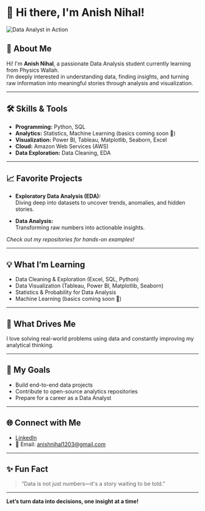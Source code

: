 # 👋 Hi there, I'm Anish Nihal!

<!-- Animated GIF or Badge (optional, can add later) -->
![Data Analyst in Action](https://img.shields.io/badge/Data%20Analyst-Insight%20Seeker-blueviolet?style=for-the-badge)

## 🚀 About Me

Hi! I'm **Anish Nihal**, a passionate Data Analysis student currently learning from Physics Wallah.  
I’m deeply interested in understanding data, finding insights, and turning raw information into meaningful stories through analysis and visualization.

---

## 🛠️ Skills & Tools

- **Programming:** Python, SQL
- **Analytics:** Statistics, Machine Learning (basics coming soon 🚀)
- **Visualization:** Power BI, Tableau, Matplotlib, Seaborn, Excel
- **Cloud:** Amazon Web Services (AWS)
- **Data Exploration:** Data Cleaning, EDA

---

## 📈 Favorite Projects

- **Exploratory Data Analysis (EDA):**  
  Diving deep into datasets to uncover trends, anomalies, and hidden stories.

- **Data Analysis:**  
  Transforming raw numbers into actionable insights.

*Check out my repositories for hands-on examples!*

---

## 💡 What I’m Learning

- Data Cleaning & Exploration (Excel, SQL, Python)
- Data Visualization (Tableau, Power BI, Matplotlib, Seaborn)
- Statistics & Probability for Data Analysis
- Machine Learning (basics coming soon 🚀)

---

## 🧠 What Drives Me

I love solving real-world problems using data and constantly improving my analytical thinking.

---

## 🎯 My Goals

- Build end-to-end data projects  
- Contribute to open-source analytics repositories  
- Prepare for a career as a Data Analyst

---

## 🌐 Connect with Me

- [LinkedIn](https://www.linkedin.com/in/anishnihal/)
- 📧 Email: anishnihal1203@gmail.com

---

## ✨ Fun Fact

> “Data is not just numbers—it's a story waiting to be told.”

---

**Let’s turn data into decisions, one insight at a time!**
